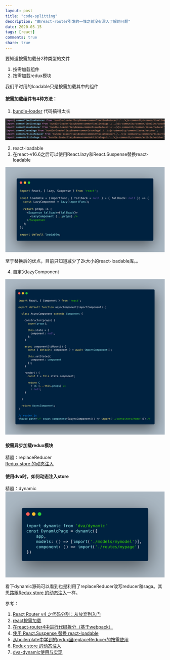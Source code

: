 ```yaml
---
layout: post
title: "code-splitting"
description: "由react-router引发的一堆之前没有深入了解的问题"
date: 2020-05-15
tags: [react]
comments: true
share: true
---
```



要知道按需加载分2种类型的文件

1. 按需加载组件
2. 按需加载redux模块

我们平时用的loadable只是按需加载其中的组件
#### **按需加载组件有4种方法：**

1. [bundle-loader](https://github.com/webpack-contrib/bundle-loader)
  代码搞得太长

  ![图片描述][1]

2. react-loadable
3. 在react-v16.6之后可以使用React.lazy和React.Suspense替换react-loadable
    
  ![图片描述][2]

  至于替换后的优点，目前只知道减少了2k大小的react-loadable库。。

4. 自定义lazyComponent

  ![图片描述][3]



#### **按需异步加载redux模块**
精髓：replaceReducer  
[Redux store 的动态注入](https://github.com/TongchengQiu/react-redux-dynamic-injection)

#### 使用dva时，如何动态注入store
  精髓：dynamic
  ![图片描述][4]

看下dynamic源码可以看到也是利用了replaceReducer改写reducer和saga。其思路跟[Redux store 的动态注入](https://github.com/TongchengQiu/react-redux-dynamic-injection)一样。

参考：

1. [React Router v4 之代码分割：从放弃到入门](https://segmentfault.com/a/1190000011426329)
2. [react按需加载](https://blog.csdn.net/weixin_36094484/article/details/80319385)
3. [在react-router4中进行代码拆分（基于webpack）](https://www.jianshu.com/p/547aa7b92d8c)
4. [使用 React.Suspense 替换 react-loadable](https://blog.csdn.net/roamingcode/article/details/85946380)
5. [从boilerplate中学到的redux里replaceReducer的按需使用](https://dreambo8563.github.io/2016/09/20/%E4%BB%8Eboilerplate%E4%B8%AD%E5%AD%A6%E5%88%B0%E7%9A%84redux%E9%87%8CreplaceReducer%E7%9A%84%E6%8C%89%E9%9C%80%E4%BD%BF%E7%94%A8/)
6. [Redux store 的动态注入](https://github.com/TongchengQiu/react-redux-dynamic-injection)
7. [dva-dynamic使用与实现](https://blog.csdn.net/yehuozhili/article/details/104058175)

[1]: /images/20200515/1.png
[2]: /images/20200515/2.png
[3]: /images/20200515/3.png
[4]: /images/20200515/4.png